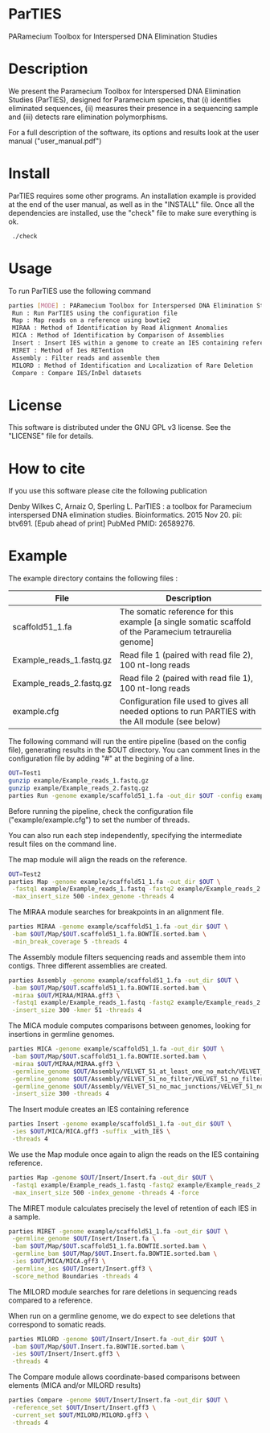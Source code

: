 # ParTIES
PARamecium Toolbox for Interspersed DNA Elimination Studies

# Description
We present the Paramecium Toolbox for Interspersed DNA Elimination Studies (ParTIES), designed for Paramecium species, 
that (i) identifies eliminated sequences, (ii) measures their presence in a sequencing sample and (iii) detects rare elimination polymorphisms.

For a full description of the software, its options and results look at the user manual ("user_manual.pdf")





# Install
ParTIES requires some other programs. An installation example is provided at the end of the user manual, as well as in the "INSTALL" file. 
Once all the dependencies are installed, use the "check" file to make sure everything is ok.
```bash
 ./check
```





# Usage
To run ParTIES use the following command
```bash
parties [MODE] : PARamecium Toolbox for Interspersed DNA Elimination Studies
 Run : Run ParTIES using the configuration file
 Map : Map reads on a reference using bowtie2
 MIRAA : Method of Identification by Read Alignment Anomalies
 MICA : Method of Identification by Comparison of Assemblies
 Insert : Insert IES within a genome to create an IES containing reference
 MIRET : Method of Ies RETention
 Assembly : Filter reads and assemble them
 MILORD : Method of Identification and Localization of Rare Deletion
 Compare : Compare IES/InDel datasets
```





# License
This software is distributed under the GNU GPL v3 license. See the "LICENSE" file for details.




# How to cite
If you use this software please cite the following publication

Denby Wilkes C, Arnaiz O, Sperling L. ParTIES : a toolbox for Paramecium interspersed DNA elimination studies. 
Bioinformatics. 2015 Nov 20. pii: btv691. [Epub ahead of print] PubMed PMID: 26589276.



# Example
The example directory contains the following files :

| File | Description |
| ----------- | ----------- |
| scaffold51_1.fa | The somatic reference for this example [a single somatic scaffold of the Paramecium tetraurelia genome] |
| Example_reads_1.fastq.gz | Read file 1 (paired with read file 2), 100 nt-long reads |
| Example_reads_2.fastq.gz | Read file 2 (paired with read file 1), 100 nt-long reads |
| example.cfg | Configuration file used to gives all needed options to run PARTIES with the All module (see below) |


The following command will run the entire pipeline (based on the config file), generating results in the $OUT  directory. You can comment lines in the configuration file by adding "#" at the begining of a line.


```bash
OUT=Test1
gunzip example/Example_reads_1.fastq.gz
gunzip example/Example_reads_2.fastq.gz
parties Run -genome example/scaffold51_1.fa -out_dir $OUT -config example/example.cfg
```

Before running the pipeline, check the configuration file ("example/example.cfg") to set the number of threads.

You can also run each step independently, specifying the intermediate result files on the command line.

The map module will align the reads on the reference.
```bash
OUT=Test2
parties Map -genome example/scaffold51_1.fa -out_dir $OUT \
 -fastq1 example/Example_reads_1.fastq -fastq2 example/Example_reads_2.fastq \
 -max_insert_size 500 -index_genome -threads 4 
```

The MIRAA module searches for breakpoints in an alignment file.
```bash
parties MIRAA -genome example/scaffold51_1.fa -out_dir $OUT \
 -bam $OUT/Map/$OUT.scaffold51_1.fa.BOWTIE.sorted.bam \
 -min_break_coverage 5 -threads 4 
```

The Assembly module filters sequencing reads and assemble them into contigs. Three different assemblies are created.
```bash
parties Assembly -genome example/scaffold51_1.fa -out_dir $OUT \
 -bam $OUT/Map/$OUT.scaffold51_1.fa.BOWTIE.sorted.bam \
 -miraa $OUT/MIRAA/MIRAA.gff3 \
 -fastq1 example/Example_reads_1.fastq -fastq2 example/Example_reads_2.fastq \
 -insert_size 300 -kmer 51 -threads 4 
```

The MICA module computes comparisons between genomes, looking for insertions in germline genomes.
```bash
parties MICA -genome example/scaffold51_1.fa -out_dir $OUT \
 -bam $OUT/Map/$OUT.scaffold51_1.fa.BOWTIE.sorted.bam \
 -miraa $OUT/MIRAA/MIRAA.gff3 \
 -germline_genome $OUT/Assembly/VELVET_51_at_least_one_no_match/VELVET_51_at_least_one_no_match_contigs.fa \
 -germline_genome $OUT/Assembly/VELVET_51_no_filter/VELVET_51_no_filter_contigs.fa \
 -germline_genome $OUT/Assembly/VELVET_51_no_mac_junctions/VELVET_51_no_mac_junctions_contigs.fa \
 -insert_size 300 -threads 4 
```


The Insert module creates an IES containing reference
```bash
parties Insert -genome example/scaffold51_1.fa -out_dir $OUT \
 -ies $OUT/MICA/MICA.gff3 -suffix _with_IES \
 -threads 4 
```

We use the Map module once again to align the reads on the IES containing reference.
```bash
parties Map -genome $OUT/Insert/Insert.fa -out_dir $OUT \
 -fastq1 example/Example_reads_1.fastq -fastq2 example/Example_reads_2.fastq \
 -max_insert_size 500 -index_genome -threads 4 -force
```

The MIRET module calculates precisely the level of retention of each IES in a sample.
```bash
parties MIRET -genome example/scaffold51_1.fa -out_dir $OUT \
 -germline_genome $OUT/Insert/Insert.fa \
 -bam $OUT/Map/$OUT.scaffold51_1.fa.BOWTIE.sorted.bam \
 -germline_bam $OUT/Map/$OUT.Insert.fa.BOWTIE.sorted.bam \
 -ies $OUT/MICA/MICA.gff3 \
 -germline_ies $OUT/Insert/Insert.gff3 \
 -score_method Boundaries -threads 4 
```

The MILORD module searches for rare deletions in sequencing reads compared to a reference.

When run on a germline genome, we do expect to see deletions that correspond to somatic reads.
```bash
parties MILORD -genome $OUT/Insert/Insert.fa -out_dir $OUT \
 -bam $OUT/Map/$OUT.Insert.fa.BOWTIE.sorted.bam \
 -ies $OUT/Insert/Insert.gff3 \
 -threads 4 
```

The Compare module allows coordinate-based comparisons between elements (MICA and/or MILORD results)
```bash
parties Compare -genome $OUT/Insert/Insert.fa -out_dir $OUT \
 -reference_set $OUT/Insert/Insert.gff3 \
 -current_set $OUT/MILORD/MILORD.gff3 \
 -threads 4 
```

